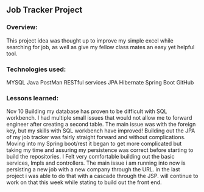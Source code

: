 ## Job Tracker Project

### Overview:
This project idea was thought up to improve my simple excel while searching for job, as well as give my fellow class mates an easy yet helpful tool.

### Technologies used:
MYSQL
Java
PostMan
RESTful services
JPA
Hibernate
Spring Boot
GitHub

### Lessons learned:

Nov 10
Building my database has proven to be difficult with SQL workbench. I had multiple small issues that would not allow me to forward engineer after creating a second table. The main issue was with the foreign key, but my skills with SQL workbench have improved! Building out the JPA of my job tracker was fairly straight forward and without complications. Moving into my Spring boot/rest it began to get more complicated but taking my time and assuring my persistence was correct before starting to build the repositories. I Felt very comfortable building out the basic services, Impls and controllers. The main issue i am running into now is persisting a new job with a new company through the URL. in the last project i was able to do that with a cascade through the JSP. will continue to work on that this week while stating to build out the front end.
